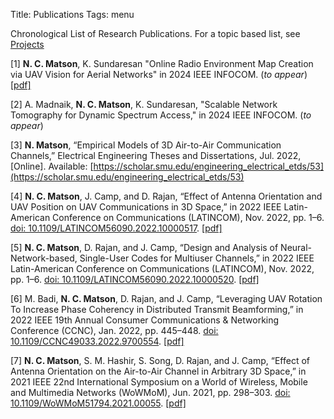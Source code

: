 Title: Publications
Tags: menu

Chronological List of Research Publications.  For a topic based list, see [Projects]({filename}./projects.md)

[1] **N. C. Matson**, K. Sundaresan "Online Radio Environment Map Creation via UAV Vision for Aerial Networks" in 2024 IEEE INFOCOM. (*to appear*) [[pdf]]({static}/pdf/papers/2023_infocom_rem.pdf)

[2] A. Madnaik, **N. C. Matson**, K. Sundaresan, "Scalable Network Tomography for Dynamic Spectrum Access," in 2024 IEEE INFOCOM. (*to appear*)

[3] **N. Matson**, “Empirical Models of 3D Air-to-Air Communication Channels,” Electrical Engineering Theses and Dissertations, Jul. 2022, [Online]. Available: [https://scholar.smu.edu/engineering_electrical_etds/53](https://scholar.smu.edu/engineering_electrical_etds/53)

[4] **N. C. Matson**, J. Camp, and D. Rajan, “Effect of Antenna Orientation and UAV Position on UAV Communications in 3D Space,” in 2022 IEEE Latin-American Conference on Communications (LATINCOM), Nov. 2022, pp. 1–6. [doi: 10.1109/LATINCOM56090.2022.10000517](https://doi.org/10.1109/LATINCOM56090.2022.10000517). [[pdf]]({static}/pdf/papers/uav.pdf)

[5] **N. C. Matson**, D. Rajan, and J. Camp, “Design and Analysis of Neural-Network-based, Single-User Codes for Multiuser Channels,” in 2022 IEEE Latin-American Conference on Communications (LATINCOM), Nov. 2022, pp. 1–6. [doi: 10.1109/LATINCOM56090.2022.10000520](https://doi.org/10.1109/LATINCOM56090.2022.10000520). [[pdf]]({static}/pdf/papers/nncode.pdf)

[6] M. Badi, **N. C. Matson**, D. Rajan, and J. Camp, “Leveraging UAV Rotation To Increase Phase Coherency in Distributed Transmit Beamforming,” in 2022 IEEE 19th Annual Consumer Communications & Networking Conference (CCNC), Jan. 2022, pp. 445–448. [doi: 10.1109/CCNC49033.2022.9700554](https://doi.org/10.1109/CCNC49033.2022.9700554). [[pdf]]({static}/pdf/papers/2022_Leveraging_UAV_Rotation_To_Increase_Phase_Coherency_in_Distributed_Transmit_BadiM_et_al.pdf)

[7] **N. C. Matson**, S. M. Hashir, S. Song, D. Rajan, and J. Camp, “Effect of Antenna Orientation on the Air-to-Air Channel in Arbitrary 3D Space,” in 2021 IEEE 22nd International Symposium on a World of Wireless, Mobile and Multimedia Networks (WoWMoM), Jun. 2021, pp. 298–303. [doi: 10.1109/WoWMoM51794.2021.00055](https://doi.org/10.1109/WoWMoM51794.2021.00055). [[pdf]]({static}/pdf/papers/Effect_of_Antenna_Orientation_on_the_Air-to-Air_Channel_in_Arbitrary_3D_Space.pdf)
